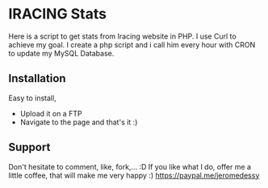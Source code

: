 # IRACING Stats
Here is a script to get stats from Iracing website in PHP. I use Curl to achieve my goal.
I create a php script and i call him every hour with CRON to update my MySQL Database.

## Installation
Easy to install, 

- Upload it on a FTP
- Navigate to the page and that's it :)

## Support
Don't hesitate to comment, like, fork,... :D
If you like what I do, offer me a little coffee, that will make me very happy :)
https://paypal.me/jeromedessy